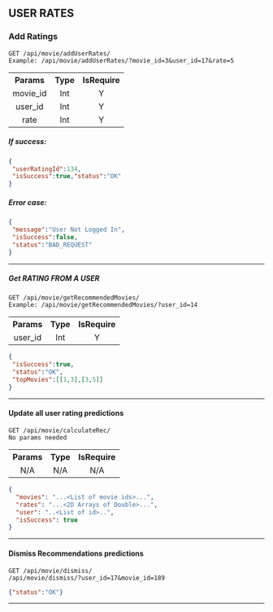 ## USER RATES

### Add Ratings

```$xslt
GET /api/movie/addUserRates/   
Example: /api/movie/addUserRates/?movie_id=3&user_id=17&rate=5
```
<table>
  <tbody>
    <tr>
      <th>Params</th>
      <th>Type</th>
      <th>IsRequire</th>
    </tr>
    <tr>
      <td align="center">movie_id</td>
      <td align="center">Int</td>
      <td align="center">Y</td>
    </tr>
    <tr>
      <td align="center">user_id</td>
      <td align="center">Int</td>
      <td align="center">Y</td>
    </tr>
    <tr>
      <td align="center">rate</td>
      <td align="center">Int</td>
      <td align="center">Y</td>
    </tr>
  </tbody>
</table>


##### If success:
```json
{
 "userRatingId":134,
 "isSuccess":true,"status":"OK"
}
```
##### Error case:
```json
{
 "message":"User Not Logged In",
 "isSuccess":false,
 "status":"BAD_REQUEST"
}
```
---------
##### Get RATING FROM A USER
```$xslt
GET /api/movie/getRecommendedMovies/
Example: /api/movie/getRecommendedMovies/?user_id=14
```
<table>
  <tbody>
    <tr>
      <th>Params</th>
      <th>Type</th>
      <th>IsRequire</th>
    </tr>
    <tr>
      <td align="center">user_id</td>
      <td align="center">Int</td>
      <td align="center">Y</td>
    </tr>
  </tbody>
</table>

```json
{ 
 "isSuccess":true,
 "status":"OK",
 "topMovies":[[1,3],[3,5]]
}
```
----

#### Update all user rating predictions
```$xslt
GET /api/movie/calculateRec/
No params needed
```
<table>
   <tbody>
     <tr>
       <th>Params</th>
       <th>Type</th>
       <th>IsRequire</th>
     </tr>
     <tr>
       <td align="center">N/A</td>
       <td align="center">N/A</td>
       <td align="center">N/A</td>
     </tr>
   </tbody>
</table>

```json
{
  "movies": "...<List of movie ids>...",
  "rates": "...<2D Arrays of Double>...",
  "user": "..<List of id>..",
  "isSuccess": true
}
```

--------

#### Dismiss Recommendations predictions
```$xslt
GET /api/movie/dismiss/
/api/movie/dismiss/?user_id=17&movie_id=189
```

```json
{"status":"OK"}
```

--------


